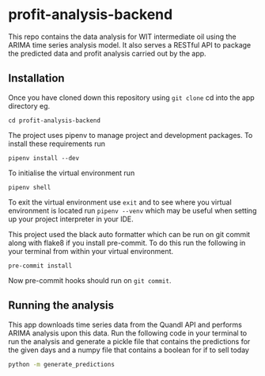 # profit-analysis-backend
This repo contains the data analysis for WIT intermediate oil using the ARIMA time series analysis model. It also serves a RESTful API to package the predicted data and profit analysis carried out by the app.

## Installation
Once you have cloned down this repository using `git clone` cd into the app directory eg.

```
cd profit-analysis-backend
```

The project uses pipenv to manage project and development packages. To install these requirements run

```
pipenv install --dev
```

To initialise the virtual environment run

```
pipenv shell
```

To exit the virtual environment use `exit` and to see where you virtual environment is located run
`pipenv --venv` which may be useful when setting up your project interpreter in your IDE.

This project used the black auto formatter which can be run on git commit along with flake8 if you install pre-commit. To do this run the following in your terminal from within your virtual environment.

```
pre-commit install
```

Now pre-commit hooks should run on `git commit`.

## Running the analysis
This app downloads time series data from the Quandl API and performs ARIMA analysis upon this data. Run the following code in your terminal to run the analysis and generate a pickle file that contains the predictions for the given days and a numpy file that contains a boolean for if to sell today

```bash
python -m generate_predictions
```
